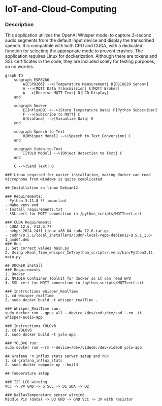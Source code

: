 # IoT-and-Cloud-Computing

### Description
This application utilizes the OpenAI Whisper model to capture 2-second audio segments from the default input device and display the transcribed speech. It is compatible with both CPU and CUDA, with a dedicated function for selecting the appropriate mode to prevent crashes. The application requires Linux for dockerization. Although there are tokens and SSL certificates in the code, they are included solely for testing purposes, so no worries.


```mermaid
graph TD
    subgraph ESP8266
        A[ESP8266] -->|Temperature Measurement| B[DS18B20 Sensor]
        A -->|MQTT Data Transmission| C[MQTT Broker]
        A -->|Receive MQTT Text| D[LCD Display]
    end

    subgraph Docker
        E[InfluxDB] <-->|Store Temperature Data| F[Python Subscriber]
        F -->|Subscribe to MQTT| C
        G[Grafana] -->|Visualize Data| E
    end

    subgraph Speech-to-Text
        H[Whisper Model] -->|Speech to Text Conversion| C
    end

    subgraph Video-to-Text
        I[YOLO Model] -->|Object Detection to Text| C
    end

    C -->|Send Text| D

### Linux required for easier installation, making docker can read microphone from windows is quite complicated

## Installation on linux Debian12

### Requirements:
- Python 3.11.8 !! important
- Make venv and
- Install requirements.txt
- SSL cert for MQTT connection in /python_scripts/MQTTcert.crt

### CUDA Requirements
- CUDA 12.6, V12.6.77
- nvhpc_2024_2411_Linux_x86_64_cuda_12.6.tar.gz
- cudnn/9.5.1/local_installers/cudnn-local-repo-debian12-9.5.1_1.0-1_amd64.deb
### Run
1. Set correct values main.py
2. Using >Real_Time_whisper_IoT/python_scripts/.venv/bin/Python3.11 main.py

## DOCKER install
### Requirements
1. Docker
2. NVIDIA Container Toolkit for docker so it can read GPU
3. SSL cert for MQTT connection in /python_scripts/MQTTcert.crt

### Instructions whisper_RealTime
1. cd whisper_realTime
2. sudo docker build -t whisper_realTime .

### Whisper_RealTime run:
sudo docker run --gpus all --device /dev/snd:/dev/snd --rm -it whisper-audio-app

### Instructions YOLOv8
1. cd YOLOv8
2. sudo docker build -t yolo-app .

### YOLOv8 run:
sudo docker run --rm --device=/dev/video0:/dev/video0 yolo-app

## Grafana 'n influx stats server setup and run
1. cd grafana_influx_stats
2. sudo docker compose up --build

## Temperature setup

### I2C LCD wireing
VCC -> VV GND -> G SCL -> D1 SDA -> D2

### DallasTemperature sensor wireing
Middle Pin (data) -> D3 GND -> GND VCC -> 3V with resistor
